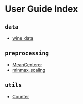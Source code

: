 # User Guide Index

## `data`
- [wine_data](user_guide/data/wine_data.md)

## `preprocessing`
- [MeanCenterer](user_guide/preprocessing/MeanCenterer.md)
- [minmax_scaling](user_guide/preprocessing/minmax_scaling.md)

## `utils`
- [Counter](user_guide/utils/Counter.md)